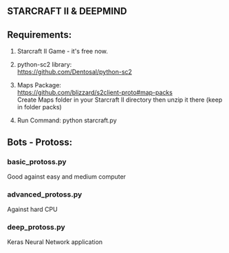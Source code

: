 ## STARCRAFT II & DEEPMIND

## Requirements:

1. Starcraft II Game - it's free now.
2. python-sc2 library:<br>
https://github.com/Dentosal/python-sc2
3. Maps Package:<br>
https://github.com/blizzard/s2client-proto#map-packs<br>
Create Maps folder in your Starcraft II directory then unzip it there (keep in folder packs)

4. Run Command:   python starcraft.py


## Bots - Protoss:

### basic_protoss.py
Good against easy and medium computer

### advanced_protoss.py
Against hard CPU

### deep_protoss.py
Keras Neural Network application





